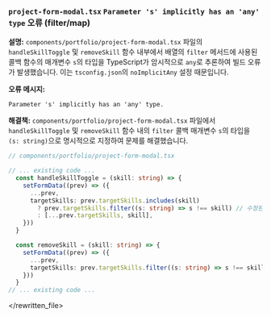 ### `project-form-modal.tsx` `Parameter 's' implicitly has an 'any' type` 오류 (filter/map)

**설명:**
`components/portfolio/project-form-modal.tsx` 파일의 `handleSkillToggle` 및 `removeSkill` 함수 내부에서 배열의 `filter` 메서드에 사용된 콜백 함수의 매개변수 `s`의 타입을 TypeScript가 암시적으로 `any`로 추론하여 빌드 오류가 발생했습니다. 이는 `tsconfig.json`의 `noImplicitAny` 설정 때문입니다.

**오류 메시지:**
```
Parameter 's' implicitly has an 'any' type.
```

**해결책:**
`components/portfolio/project-form-modal.tsx` 파일에서 `handleSkillToggle` 및 `removeSkill` 함수 내의 `filter` 콜백 매개변수 `s`의 타입을 `(s: string)`으로 명시적으로 지정하여 문제를 해결했습니다.

```typescript
// components/portfolio/project-form-modal.tsx

// ... existing code ...
  const handleSkillToggle = (skill: string) => {
    setFormData((prev) => ({
      ...prev,
      targetSkills: prev.targetSkills.includes(skill)
        ? prev.targetSkills.filter((s: string) => s !== skill) // 수정된 부분
        : [...prev.targetSkills, skill],
    }))
  }

  const removeSkill = (skill: string) => {
    setFormData((prev) => ({
      ...prev,
      targetSkills: prev.targetSkills.filter((s: string) => s !== skill), // 수정된 부분
    }))
  }
// ... existing code ...
```

</rewritten_file> 